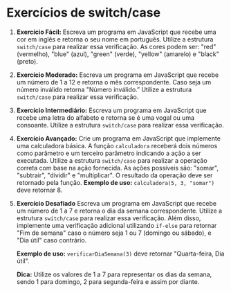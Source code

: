 # Exercícios de switch/case

1. **Exercício Fácil:**
Escreva um programa em JavaScript que recebe uma cor em inglês e retorna o seu nome em português. Utilize a estrutura `switch/case` para realizar essa verificação. As cores podem ser: "red" (vermelho), "blue" (azul), "green" (verde), "yellow" (amarelo) e "black" (preto).
2. **Exercício Moderado:**
Escreva um programa em JavaScript que recebe um número de 1 a 12 e retorna o mês correspondente. Caso seja um número inválido retorna "Número inválido.” Utilize a estrutura `switch/case` para realizar essa verificação.
3. **Exercício Intermediário:**
Escreva um programa em JavaScript que recebe uma letra do alfabeto e retorna se é uma vogal ou uma consoante.  Utilize a estrutura `switch/case` para realizar essa verificação.
4. **Exercício Avançado:**
Crie um programa em JavaScript que implemente uma calculadora básica. A função `calculadora` receberá dois números como parâmetro e um terceiro parâmetro indicando a ação a ser executada. Utilize a estrutura `switch/case` para realizar a operação correta com base na ação fornecida. As ações possíveis são: "somar", "subtrair", "dividir" e "multiplicar". O resultado da operação deve ser retornado pela função.
**Exemplo de uso:** `calculadora(5, 3, "somar")` deve retornar 8.
5. **Exercício Desafiado**
Escreva um programa em JavaScript que recebe um número de 1 a 7 e retorna o dia da semana correspondente. Utilize a estrutura `switch/case` para realizar essa verificação.
Além disso, implemente uma verificação adicional utilizando `if-else` para retornar "Fim de semana" caso o número seja 1 ou 7 (domingo ou sábado), e "Dia útil" caso contrário.
    
    **Exemplo de uso:** `verificarDiaSemana(3)` deve retornar "Quarta-feira, Dia útil".
    
    **Dica:** Utilize os valores de 1 a 7 para representar os dias da semana, sendo 1 para domingo, 2 para segunda-feira e assim por diante.